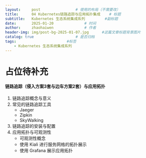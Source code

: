 ```yaml
---
layout:     post   				# 使用的布局（不需要改）
title:      04 Kubernetes链路追踪与应用拓扑集成  	# 标题 
subtitle:   Kubernetes 生态系统集成系列 		#副标题
date:       2025-01-20 				# 时间
author:     zhaohaiwen 				# 作者
header-img: img/post-bg-2025-01-07.jpg		#这篇文章标题背景图片
catalog: true 					# 是否归档
tags:						#标签
    - Kubernetes 生态系统集成系列
---
```

# 占位待补充

#### 链路追踪（侵入方案3套与边车方案2套）与应用拓扑

1. 链路追踪概念与意义
2. 常见的链路追踪工具
   - Jaeger
   - Zipkin
   - SkyWalking
3. 链路追踪的安装与配置
4. 应用拓扑与可观测性
   - 可观测性概念
   - 使用 Kiali 进行服务网格的拓扑展示
   - 使用 Grafana 展示应用拓扑

